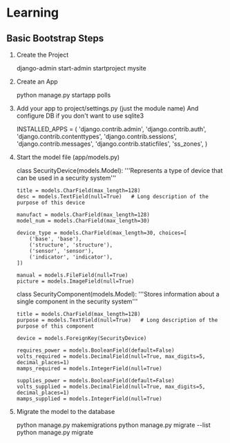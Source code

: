 Learning
========


Basic Bootstrap Steps
---------------------

 1. Create the Project
 
    django-admin start-admin startproject mysite
    
 2. Create an App
 
    python manage.py startapp polls
    
 3. Add your app to project/settings.py (just the module name)
    And configure DB if you don't want to use sqlite3
 
    INSTALLED_APPS = (
        'django.contrib.admin',
        'django.contrib.auth',
        'django.contrib.contenttypes',
        'django.contrib.sessions',
        'django.contrib.messages',
        'django.contrib.staticfiles',
        'ss_zones',
    ) 
    
 3. Start the model file (app/models.py)
   
    class SecurityDevice(models.Model):
        '''Represents a type of device that can be used in a security system'''
    
        title = models.CharField(max_length=128)
        desc = models.TextField(null=True)   # Long description of the purpose of this device
    
        manufact = models.CharField(max_length=128)
        model_num = models.CharField(max_length=30)
    
        device_type = models.CharField(max_length=30, choices=[
            ('base', 'base'),
            ('structure', 'structure'),
            ('sensor', 'sensor'),
            ('indicator', 'indicator'),
        ])
    
        manual = models.FileField(null=True)
        picture = models.ImageField(null=True)
    
    
    class SecurityComponent(models.Model):
        '''Stores information about a single component in the security system'''
    
        title = models.CharField(max_length=128)
        purpose = models.TextField(null=True)   # Long description of the purpose of this component
    
        device = models.ForeignKey(SecurityDevice)
    
        requires_power = models.BooleanField(default=False)
        volts_required = models.DecimalField(null=True, max_digits=5, decimal_places=1)
        mamps_required = models.IntegerField(null=True)
    
        supplies_power = models.BooleanField(default=False)
        volts_supplied = models.DecimalField(null=True, max_digits=5, decimal_places=1)
        mamps_supplied = models.IntegerField(null=True)
        
 4. Migrate the model to the database
 
    python manage.py makemigrations
    python manage.py migrate --list
    python manage.py migrate
  